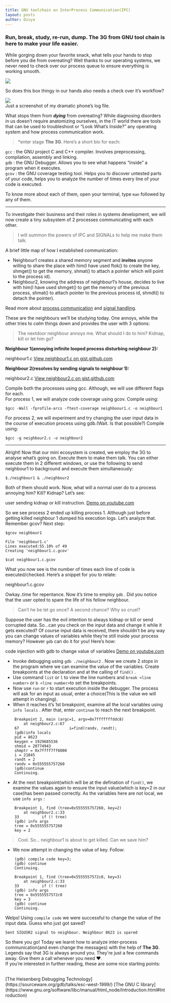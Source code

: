 ```yaml
---
title: GNU toolchain on InterProcess Communication(IPC)
layout: posts
author: Divya
---
```

### Run, break, study, re-run, dump. The 3G from GNU tool chain is here to make your life easier.

While gorging down your favorite snack, what tells your hands to stop before you
die from overeating? Well thanks to our operating systems, we never need to
check over our process queue to ensure everything is working smooth.

![](https://cdn-images-1.medium.com/max/800/1*0x2oyDOACE8mgObB7tbibA.jpeg)

So does this box thingy in our hands also needs a check over it’s workflow?

![](https://cdn-images-1.medium.com/max/800/1*CIjdZa3Zvh7WZd79aZduVA.jpeg)
<br><span class="figcaption_hack">Just a screenshot of my dramatic phone’s log file.</span>

What stops them from ***dying*** from overeating? While diagnosing disorders in
us doesn’t require anatomizing ourselves, in the IT world there are tools that
can be used to troubleshoot or “Look What’s Inside?” any operating system and
how process communication work.

> *enter stage **The 3G**. Here’s a short bio for each:

`gcc` : the GNU project C and C++ compiler. Involves preprocessing, compilation,
assembly and linking.<br> `gdb` : the GNU Debugger. Allows you to see what
happens “inside” a program when it executes.<br> `gcov` : the GNU coverage
testing tool. Helps you to discover untested parts of your code, helps you to
analyze the number of times every line of your code is executed.

To know more about each of them, open your terminal, type `man` followed by any
of them.

*****

To investigate their business and their roles in systems development, we will
now create a tiny subsystem of 2 processes communicating with each other.

> I will summon the powers of IPC and SIGNALs to help me make them talk.

A brief little map of how I established communication:

* Neighbour1 creates a shared memory segment and **invites** anyone willing to
share the place with him(I have used ftok() to create the key, shmget() to get
the memory, shmat() to attach a pointer which will point to the process id).
* Neighbour2, knowing the address of neighbour1’s house, decides to live with
him(I have used shmget() to get the memory of the previous process, shmat() to
attach pointer to the previous process id, shmdt() to detach the pointer).

Read more about [process
communication](https://www.ibm.com/support/knowledgecenter/en/SSLTBW_2.3.0/com.ibm.zos.v2r3.bpxbd00/rftok.htm)
and [signal
handling](http://www.csl.mtu.edu/cs4411.ck/www/NOTES/signal/kill.html).

These are the neighbours we’ll be studying today. One annoys, while the other
tries to *calm* things down and provides the user with 3 options:

> The nextdoor neighbour annoys me. What should I do to him? Kidnap, kill or let
> him go?

**Neighbour 1(annoying infinite looped process disturbing neighbour 2):**

<span class="figcaption_hack">neighbour1.c</span>
[View neighbour1.c on gist.github.com](https://gist.github.com/rachejazz/88576904694064f51f58e9602b8c460b)

**Neighbour 2(resolves by sending signals to neighbour 1):**

<span class="figcaption_hack">neighbour2.c</span>
[View neighbour2.c on gist.github.com](https://gist.github.com/rachejazz/3228be9f0a74cbf1ab1c5674e110db6b)

Compile both the processes using gcc. Although, we will use different flags for
each. <br> For process 1, we will analyze code coverage using gcov. Compile
using:

    $gcc -Wall -fprofile-arcs -ftest-coverage neighboour1.c -o neighbour1

For process 2, we will experiment and try changing the user input data in the
course of execution process using gdb.(Wait. Is that possible?) Compile using:

    $gcc -g neighbour2.c -o neighbour2

*****

Alright! Now that our mini ecosystem is created, we employ the 3G to analyse
what’s going on. Execute them to make them talk. You can either execute them in
2 different windows, or use the following to send neighbour1 to background and
execute them simultaneously:

    $./neighbour1 & ./neighbour2

Both of them should work. Now, what will a normal user do to a process annoying
him? Kill? Kidnap? Let’s see:

<span class="figcaption_hack">user sending kidnap or kill instruction.</span>
[Demo on youtube.com](https://youtu.be/yd2oAlZPoSk)

So we see process 2 ended up killing process 1. Although just before getting
killed neighbour 1 dumped his execution logs. Let’s analyze that. Remember gcov?
Next step:

    $gcov neighbour1

    File 'neighbour1.c'
    Lines executed:55.10% of 49
    Creating 'neighbour1.c.gcov'

    $cat neighbour1.c.gcov

What you now see is the number of times each line of code is executed/checked.
Here’s a snippet for you to relate:

[](https://cdn-images-1.medium.com/max/800/1*J7iNcgoUYDZvbiCQl1iFlw.png)
<span class="figcaption_hack">neighbour1.c.gcov</span>

Owkay..time for repentance. Now it’s time to employ `gdb` . Did you notice that
the user opted to spare the life of his fellow neighbour.

> Can’t he be let go once? A second chance? Why so cruel?

Suppose the user has the evil intention to always kidnap or kill or send
corrupted data. So…can you check on the input data and change it while it gets
executed? Of course input data is received, there shouldn’t be any way you can
change values of variables while they’re still inside your process memory?
However `gdb` can do it for you! Here’s how:

<span class="figcaption_hack">code injection with gdb to change value of variables</span>
[Demo on youtube.com](https://youtu.be/sUqmS0sUaFo)

* Invoke debugging using `gdb ./neighbour2` . Now we create 2 *stops* in the
program where we can examine the value of the variables. Create breakpoints at
the declaration and at the calling of `find()` .
* Use command `list` or `l` to view the line numbers and `break <line number>` or
`b <line number>`to set the breakpoints.
* Now use `run` or `r` to start execution inside the debugger. The process will ask
for an input as usual, enter a choice(This is the value we will attempt in
changing).
* When it reaches it’s 1st breakpoint, examine all the local variables using `info
locals` . After that, enter `continue` to reach the next breakpoint.
```
    Breakpoint 2, main (argc=1, argv=0x7fffffffddc8)
        at neighbour2.c:67
    67                      i=find(randv, randt);
    (gdb)info locals
    pid = 8623
    keygen = 1929685536
    shmid = 20774943
    shmptr = 0x7ffff7ff6000
    i = 21845
    randt = 2
    randv = 0x555555757260
    (gdb)continue
    Continuing.
```

* At the next breakpoint(which will be at the defination of `find()`, we examine
the values again to ensure the input value(which is key=2 in our case)has been
passed correctly. As the variables here are not local, we use `info args` :
```
    Breakpoint 1, find (tree=0x555555757260, key=2)
        at neighbour2.c:33
    33          if (! tree)
    (gdb) info args
    tree = 0x555555757260
    key = 2
```

> Cool. So… neighbour1 is about to get killed. Can we save him?

* We now attempt in changing the value of key. Follow:
```
    (gdb) compile code key=3;
    (gdb) continue
    Continuing.

    Breakpoint 1, find (tree=0x5555557572c0, key=3)
        at neighbour2.c:33
    33          if (! tree)
    (gdb) info args
    tree = 0x5555557572c0
    key = 3
    (gdb) continue
    Continuing.
```

Welps! Using `compile code` we were successful to change the value of the input
data. Guess who just got saved?

    Sent SIGUSR2 signal to neighbour. Neighbour 8623 is spared

So there you go! Today we learnt how to analyze inter-process communication(and
even change the messages) with the help of **The 3G**. Legends say that 3G is
always around you. They're just a few commands away. Give them a call whenever
you need ❤.<br> If you’re interested in further reading, these are some nice
starting points:

<br> 
[The Heisenberg Debugging Technology](https://sourceware.org/gdb/talks/esc-west-1999/)
[The GNU C library](https://www.gnu.org/software/libc/manual/html_node/Introduction.html#Introduction)
